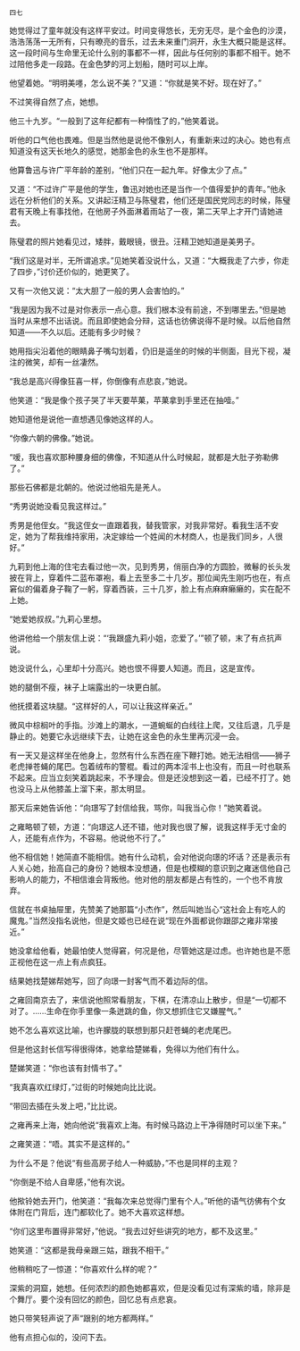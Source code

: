    四七 

   她觉得过了童年就没有这样平安过。时间变得悠长，无穷无尽，是个金色的沙漠，浩浩荡荡一无所有，只有暸亮的音乐，过去未来重门洞开，永生大概只能是这样。这一段时间与生命里无论什么别的事都不一样，因此与任何别的事都不相干。她不过陪他多走一段路。在金色梦的河上划船，随时可以上岸。

   他望着她。“明明美嚜，怎么说不美？”又道：“你就是笑不好。现在好了。”

   不过笑得自然了点，她想。

   他三十九岁。“一般到了这年纪都有一种惰性了的，”他笑着说。

   听他的口气他也畏难。但是当然他是说他不像别人，有重新来过的决心。她也有点知道没有这天长地久的感觉，她那金色的永生也不是那样。

   他算鲁迅与许广平年龄的差别，“他们只在一起九年。好像太少了点。”

   又道：“不过许广平是他的学生，鲁迅对她也还是当作一个值得爱护的青年。”他永远在分析他们的关系。又讲起汪精卫与陈璧君，他们还是国民党同志的时候，陈璧君有天晚上有事找他，在他房子外面淋着雨站了一夜，第二天早上才开门请她进去。

   陈璧君的照片她看见过，矮胖，戴眼镜，很丑。汪精卫她知道是美男子。

   “我们这是对半，无所谓追求。”见她笑着没说什么，又道：“大概我走了六步，你走了四步，”讨价还价似的，她更笑了。

   又有一次他又说：“太大胆了一般的男人会害怕的。”

   “我是因为我不过是对你表示一点心意。我们根本没有前途，不到哪里去。”但是她当时从来想不出话说。而且即使她会分辩，这话也彷佛说得不是时候。以后他自然知道——不久以后。还能有多少时候？

   她用指尖沿着他的眼睛鼻子嘴勾划着，仍旧是遥坐的时候的半侧面，目光下视，凝注的微笑，却有一丝凄然。

   “我总是高兴得像狂喜一样，你倒像有点悲哀，”她说。

   他笑道：“我是像个孩子哭了半天要苹菓，苹菓拿到手里还在抽噎。”

   她知道他是说他一直想遇见像她这样的人。

   “你像六朝的佛像。”她说。

   “嗳，我也喜欢那种腰身细的佛像，不知道从什么时候起，就都是大肚子弥勒佛了。”

   那些石佛都是北朝的。他说过他祖先是羌人。

   “秀男说她没看见我这样过。”

   秀男是他侄女。“我这侄女一直跟着我，替我管家，对我非常好。看我生活不安定，她为了帮我维持家用，决定嫁给一个姓闻的木材商人，也是我们同乡，人很好。”

   九莉到他上海的住宅去看过他一次，见到秀男，俏丽白净的方圆脸，微鬈的长头发披在背上，穿着件二蓝布罩袍，看上去至多二十几岁。那位闻先生刚巧也在，有点窘似的偏着身子鞠了一躬，穿着西装，三十几岁，脸上有点麻麻癞癞的，实在配不上她。

   “她爱她叔叔。”九莉心里想。

   他讲他给一个朋友信上说：“‘我跟盛九莉小姐，恋爱了。’”顿了顿，末了有点抗声说。

   她没说什么，心里却十分高兴。她也恨不得要人知道。而且，这是宣传。

   她的腿倒不瘦，袜子上端露出的一块更白腻。

   他抚摸着这块腿。“这样好的人，可以让我这样亲近。”

   微风中棕榈叶的手指。沙滩上的潮水，一道蜿蜒的白线往上爬，又往后退，几乎是静止的。她要它永远继续下去，让她在这金色的永生里再沉浸一会。

   有一天又是这样坐在他身上，忽然有什么东西在座下鞭打她。她无法相信——狮子老虎掸苍蝇的尾巴。包着绒布的警棍。看过的两本淫书上也没有，而且一时也联系不起来。应当立刻笑着跳起来，不予理会。但是还没想到这一着，已经不打了。她也没马上从他膝盖上溜下来，那太明显。

   那天后来她告诉他：“向璟写了封信给我，骂你，叫我当心你！”她笑着说。

   之雍略顿了顿，方道：“向璟这人还不错，他对我也很了解，说我这样手无寸金的人，还能有点作为，不容易。他说他不行了。”

   他不相信她！她简直不能相信。她有什么动机，会对他说向璟的坏话？还是表示有人关心她，抬高自己的身份？她根本没想通，但是也模糊的意识到之雍迷信他自己影响人的能力，不相信谁会背叛他。他对他的朋友都是占有性的，一个也不肯放弃。

   信就在书桌抽屉里，先赞美了她那篇“小杰作”，然后叫她当心“这社会上有吃人的魔鬼。”当然没指名说他，但是文姬也已经在说“现在外面都说你跟邵之雍非常接近。”

   她没拿给他看，她最怕使人觉得窘，何况是他，尽管她这是过虑。也许她也是不愿正视他在这一点上有点疯狂。

   结果她找楚娣帮她写，回了向璟一封客气而不着边际的信。

   之雍回南京去了，来信说他照常看朋友，下棋，在清凉山上散步，但是“一切都不对了。……生命在你手里像一条迸跳的鱼，你又想抓住它又嫌腥气。”

   她不怎么喜欢这比喻，也许朦胧的联想到那只赶苍蝇的老虎尾巴。

   但是他这封长信写得很得体，她拿给楚娣看，免得以为他们有什么。

   楚娣笑道：“你也该有封情书了。”

   “我真喜欢红绿灯，”过街的时候她向比比说。

   “带回去插在头发上吧，”比比说。

   之雍再来上海，她向他说“我喜欢上海。有时候马路边上干净得随时可以坐下来。”

   之雍笑道：“唔。其实不是这样的。”

   为什么不是？他说“有些高房子给人一种威胁，”不也是同样的主观？

   “你倒是不给人自卑感，”他有次说。

   他揿铃她去开门，他笑道：“我每次来总觉得门里有个人。”听他的语气彷佛有个女体附在门背后，连门都软化了。她不大喜欢这样想。

   “你们这里布置得非常好，”他说。“我去过好些讲究的地方，都不及这里。”

   她笑道：“这都是我母亲跟三姑，跟我不相干。”

   他稍稍吃了一惊道：“你喜欢什么样的呢？”

   深紫的洞窟，她想。任何浓烈的颜色她都喜欢，但是没看见过有深紫的墙，除非是个舞厅。要个没有回忆的颜色，回忆总有点悲哀。

   她只带笑轻声说了声“跟别的地方都两样。”

   他有点担心似的，没问下去。

